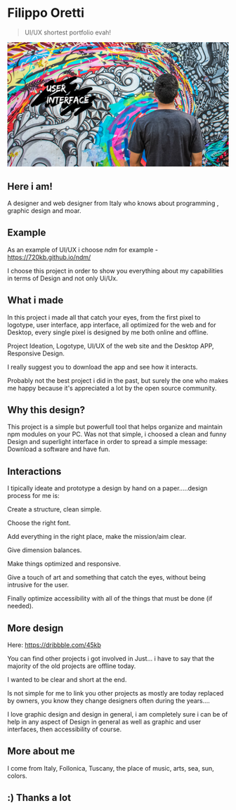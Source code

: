 # Filippo Oretti
> UI/UX shortest portfolio evah!
<img src="https://github.com/45kb/hello-google/blob/main/1398884-fbd93f542ee04e82bb22dc252ba01329%20(1).png?raw=true"/>

## Here i am!

A designer and web designer from Italy who knows about programming , graphic design and moar.

## Example

As an example of UI/UX i choose *ndm* for example - https://720kb.github.io/ndm/

I choose this project in order to show you everything about my capabilities in terms of Design and not only Ui/Ux.

## What i made

In this project i made all that catch your eyes, from the first pixel to logotype, user interface, app interface, all optimized for the web and for Desktop, every single pixel is designed by me both online and offline.

Project Ideation,
Logotype,
UI/UX of the web site and the Desktop APP,
Responsive Design.

I really suggest you to download the app and see how it interacts.

Probably not the best project i did in the past, but surely the one who makes me happy because it's appreciated a lot by the open source community.

## Why this design?

This project is a simple but powerfull tool that helps organize and maintain npm modules on your PC.
Was not that simple, i choosed a clean and funny Design and superlight interface in order to spread a simple message: Download a software and have fun.

## Interactions

I tipically ideate and prototype a design by hand on a paper.....design process for me is:

Create a structure, clean simple.

Choose the right font.

Add everything in the right place, make the mission/aim clear. 

Give dimension balances.

Make things optimized and responsive.

Give a touch of art and something that catch the eyes, without being intrusive for the user.

Finally optimize accessibility with all of the things that must be done (if needed).

## More design

Here: 
https://dribbble.com/45kb 

You can find other projects i got involved in
Just... i have to say that the majority of the old projects are offline today.

I wanted to be clear and short at the end.

Is not simple for me to link you other projects as mostly are today replaced by owners, you know they change designers often during the years....

I love graphic design and design in general, i am completely sure i can be of help in any aspect of Design in general as well as graphic and user interfaces, then accessibility of course.

## More about me

I come from Italy, Follonica, Tuscany, the place of music, arts, sea, sun, colors.

## :) Thanks a lot




